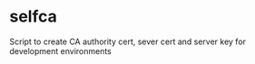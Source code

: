 # selfca
Script to create CA authority cert, sever cert and server key for development environments 
